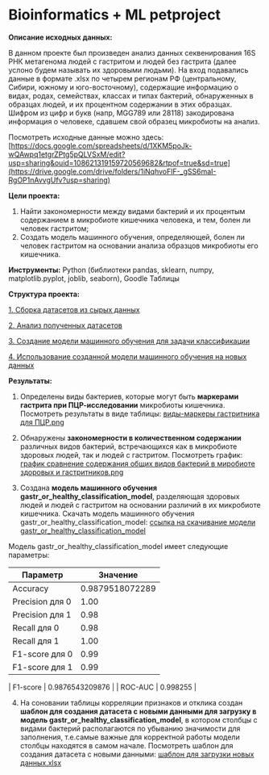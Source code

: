 # Bioinformatics + ML petproject

**Описание исходных данных:** 

В данном проекте был произведен анализ данных секвенирования 16S РНК метагенома людей с гастритом и людей без гастрита (далее услоно будем называть их здоровыми людьми). На вход подавались данные в формате .xlsx по четырем регионам РФ (центральному, Сибири, южному и юго-восточному), содержащие информацию о видах, родах, семействах, классах и типах бактерий, обнаруженных в образцах людей, и их процентном содержании в этих образцах. Шифром из цифр и букв (напр, MGG789 или 28118) закодирована информация о человеке, сдавшем свой образец микробиоты на анализ. 

Посмотреть исходные данные можно здесь: [https://docs.google.com/spreadsheets/d/1XKM5poJk-wQAwpq1etgrZPtg5pQLVSxM/edit?usp=sharing&ouid=108621319159720569682&rtpof=true&sd=true](https://drive.google.com/drive/folders/1iNqhvoFlF-_gSS6maI-RgOP1nAvvgUfv?usp=sharing)

**Цели проекта:**
1. Найти закономерности между видами бактерий и их процентым содержанием в микробиоте кишечника человека, и тем, болен ли человек гастритом;
2. Создать модель машинного обучения, определяющей, болен ли человек гастритом на основании анализа образцов микробиоты его кишечника.

**Инструменты:** Python (библиотеки pandas, sklearn, numpy, matplotlib.pyplot, joblib, seaborn), Goodle Таблицы



**Структура проекта:**

[1. Сборка датасетов из сырых данных](02_Сборка_датасетов_Bioinformatics_+_ML_petproject_.ipynb)

[2. Анализ полученных датасетов](03_Анализ_датасетов_Bioinformatics_+_ML_petproject_.ipynb)

[3. Создание модели машинного обучения для задачи классификации](04_Cоздание_модели_ML_Bioinformatics_+_ML_petproject_.ipynb)

[4. Использование созданной модели машинного обучения на новых данных](05_Использование_модели_на_новых_данных_Bioinformatics_+_ML_petproject_.ipynb)


**Результаты:**

1. Определены виды бактериев, которые могут быть **маркерами гастрита при  ПЦР-исследовании** микробиоты кишечника. Посмотреть результаты в виде таблицы: [виды-маркеры гастритника для ПЦР.png](https://github.com/Vas1l1sa/Bioinformatics-ML-petproject/blob/main/%D0%92%D0%B8%D0%B4%D1%8B-%D0%BC%D0%B0%D1%80%D0%BA%D0%B5%D1%80%D1%8B%20%D0%B3%D0%B0%D1%81%D1%82%D1%80%D0%B8%D1%82%D0%BD%D0%B8%D0%BA%D0%B0%20%D0%B4%D0%BB%D1%8F%20%D0%9F%D0%A6%D0%A0.png)

2. Обнаружены **закономерности в количественном содержании** различных видов бактерий, встречающихся как в микробиоте здоровых людей, так и людей с гастритом. Посмотреть график: [график сравнение содержания общих видов бактерий в миробиоте здоровых и гастритников.png](https://github.com/Vas1l1sa/Bioinformatics-ML-petproject/blob/main/%D0%A1%D1%80%D0%B0%D0%B2%D0%BD%D0%B5%D0%BD%D0%B8%D0%B5%20%D1%81%D0%BE%D0%B4%D0%B5%D1%80%D0%B6%D0%B0%D0%BD%D0%B8%D1%8F%20%D0%B2%D0%B8%D0%B4%D0%BE%D0%B2%20%D0%B1%D0%B0%D0%BA%D1%82%D0%B5%D1%80%D0%B8%D0%B9%20%D1%83%20%D0%B7%D0%B4%D0%BE%D1%80%D0%BE%D0%B2%D1%8B%D1%85%20%D0%B8%20%D0%B3%D0%B0%D1%81%D1%82%D1%80%D0%B8%D1%82%D0%BD%D0%B8%D0%BA%D0%BE%D0%B2.png)

3. Создана **модель машинного обучения gastr_or_healthy_classification_model**, разделяющая здоровых людей и людей с гастритом на основании различий в их микробиоте кишечника. Скачать модель машинного обучения gastr_or_healthy_classification_model: [ссылка на скачивание модели gastr_or_healthy_classification_model](gastr_or_healthy_classification_model.joblib)

Модель gastr_or_healthy_classification_model имеет следующие параметры:

| Параметр          | Значение        |
|-------------------|-----------------|
| Accuracy          | 0.9879518072289 |
| Precision для 0   | 1.00            |
| Precision для 1   | 0.98            |
| Recall  для 0     | 0.98            |
| Recall  для 1     | 1.00            |
| F1-score для 0    | 0.99            |
| F1-score для 1    | 0.99            |

| F1-score          | 0.9876543209876 |
| ROC-AUC           | 0.998255        |


4. На соновании таблицы корреляции признаков и отклика создан **шаблон для создания датасета с новыми  данными для загрузку в модель gastr_or_healthy_classification_model**, в котором столбцы с видами бактерий располагаются по убыванию значимости для заполнения, т.е.самые важные для корректной работы модели столбцы находятся в самом начале. Посмотреть шаблон для создания датасета с новыми данными: [шаблон для загрузки новых данных.xlsx](https://github.com/Vas1l1sa/Bioinformatics-ML-petproject/blob/main/%D1%88%D0%B0%D0%B1%D0%BB%D0%BE%D0%BD%20%D0%B4%D0%BB%D1%8F%20%D0%B7%D0%B0%D0%B3%D1%80%D1%83%D0%B7%D0%BA%D0%B8%20%D0%BD%D0%BE%D0%B2%D1%8B%D1%85%20%D0%B4%D0%B0%D0%BD%D0%BD%D1%8B%D1%85.xlsx)
